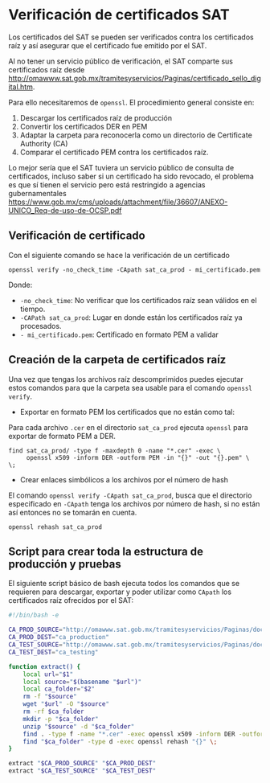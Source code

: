# Verificación de certificados SAT

Los certificados del SAT se pueden ser verificados contra los certificados raíz
y así asegurar que el certificado fue emitido por el SAT.

Al no tener un servicio público de verificación, el SAT comparte sus certificados raíz desde 
<http://omawww.sat.gob.mx/tramitesyservicios/Paginas/certificado_sello_digital.htm>.

Para ello necesitaremos de `openssl`. El procedimiento general consiste en:

1. Descargar los certificados raíz de producción
1. Convertir los certificados DER en PEM
1. Adaptar la carpeta para reconocerla como un directorio de Certificate Authority (CA)
1. Comparar el certificado PEM contra los certificados raíz.

Lo mejor sería que el SAT tuviera un servicio público de consulta de certificados, incluso saber si un
certificado ha sido revocado, el problema es que sí tienen el servicio pero está restringido a agencias
gubernamentales <https://www.gob.mx/cms/uploads/attachment/file/36607/ANEXO-UNICO_Req-de-uso-de-OCSP.pdf>

## Verificación de certificado

Con el siguiente comando se hace la verificación de un certificado

```shell
openssl verify -no_check_time -CApath sat_ca_prod - mi_certificado.pem
```

Donde:

- `-no_check_time`: No verificar que los certificados raíz sean válidos en el tiempo.
- `-CAPath sat_ca_prod`: Lugar en donde están los certificados raíz ya procesados.
- `- mi_certificado.pem`: Certificado en formato PEM a validar

## Creación de la carpeta de certificados raíz

Una vez que tengas los archivos raíz descomprimidos puedes ejecutar estos comandos para que la carpeta sea
usable para el comando `openssl verify`.

* Exportar en formato PEM los certificados que no están como tal:

Para cada archivo `.cer` en el directorio `sat_ca_prod` ejecuta `openssl` para exportar de formato PEM a DER. 

```shell
find sat_ca_prod/ -type f -maxdepth 0 -name "*.cer" -exec \
     openssl x509 -inform DER -outform PEM -in "{}" -out "{}.pem" \
\;
```

* Crear enlaces simbólicos a los archivos por el número de hash

El comando `openssl verify -CApath sat_ca_prod`, busca que el directorio especificado en `-CApath` tenga
los archivos por número de hash, si no están así entonces no se tomarán en cuenta. 

```shell
openssl rehash sat_ca_prod
```

## Script para crear toda la estructura de producción y pruebas

El siguiente script básico de bash ejecuta todos los comandos que se requieren para descargar, exportar y poder
utilizar como `CApath` los certificados raíz ofrecidos por el SAT:

```bash
#!/bin/bash -e

CA_PROD_SOURCE="http://omawww.sat.gob.mx/tramitesyservicios/Paginas/documentos/Cert_Prod.zip"
CA_PROD_DEST="ca_production"
CA_TEST_SOURCE="http://omawww.sat.gob.mx/tramitesyservicios/Paginas/documentos/Certificados_P.zip"
CA_TEST_DEST="ca_testing"

function extract() {
    local url="$1"
    local source="$(basename "$url")"
    local ca_folder="$2"
    rm -f "$source"
    wget "$url" -O "$source"
    rm -rf $ca_folder
    mkdir -p "$ca_folder"
    unzip "$source" -d "$ca_folder"
    find . -type f -name "*.cer" -exec openssl x509 -inform DER -outform PEM -in "{}" -out "{}.pem" \;
    find "$ca_folder" -type d -exec openssl rehash "{}" \;
}

extract "$CA_PROD_SOURCE" "$CA_PROD_DEST"
extract "$CA_TEST_SOURCE" "$CA_TEST_DEST"
```
